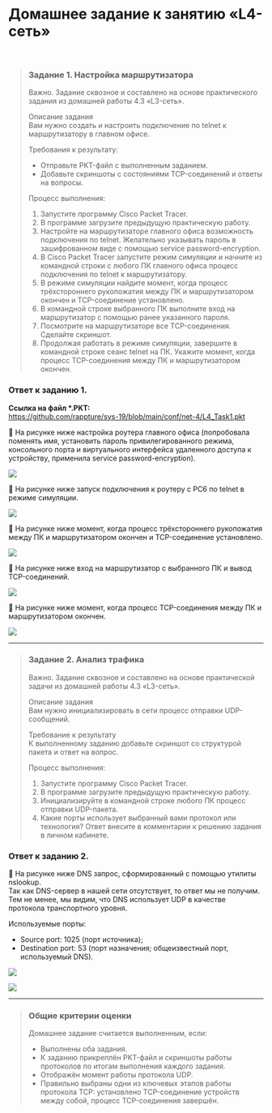 # Домашнее задание к занятию «L4-сеть»
<br>

> ### Задание 1. Настройка маршрутизатора
> Важно. Задание сквозное и составлено на основе практического задания из домашней работы 4.3 «L3-сеть».
>
> Описание задания  
> Вам нужно создать и настроить подключение по telnet к маршрутизатору в главном офисе.
>
> Требования к результату:
> *	Отправьте PKT-файл с выполненным заданием.
> *	Добавьте скриншоты с состояниями TCP-соединений и ответы на вопросы.
>
> Процесс выполнения:
> 1.	Запустите программу Cisco Packet Tracer.
> 2.	В программе загрузите предыдущую практическую работу.
> 3.	Настройте на маршрутизаторе главного офиса возможность подключения по telnet. Желательно указывать пароль в зашифрованном виде с помощью service password-encryption.
> 4.	В Cisco Packet Tracer запустите режим симуляции и начните из командной строки с любого ПК главного офиса процесс подключения по telnet к маршрутизатору.
> 5.	В режиме симуляции найдите момент, когда процесс трёхстороннего рукопожатия между ПК и маршрутизатором окончен и TCP-соединение установлено.
> 6.	В командной строке выбранного ПК выполните вход на маршрутизатор с помощью ранее указанного пароля.
> 7.	Посмотрите на маршрутизаторе все TCP-соединения. Сделайте скриншот.
> 8.	Продолжая работать в режиме симуляции, завершите в командной строке сеанс telnet на ПК. Укажите момент, когда процесс TCP-соединения между ПК и маршрутизатором окончен.
>
### Ответ к заданию 1.
**Ссылка на файл \*.PKT:**  
https://github.com/rappture/sys-19/blob/main/conf/net-4/L4_Task1.pkt

:large_blue_diamond:	На рисунке ниже настройка роутера главного офиса (попробовала поменять имя, установить пароль привилегированного режима, консольного порта и виртуального интерфейса удаленного доступа к устройству, применила service password-encryption). 

<kbd><img src="/img/net-4.1.1.png"></kbd>
 
:large_blue_diamond:	На рисунке ниже запуск подключения к роутеру с PC6 по telnet в режиме симуляции.

<kbd><img src="/img/net-4.1.2.png"></kbd>
 
:large_blue_diamond:	На рисунке ниже момент, когда процесс трёхстороннего рукопожатия между ПК и маршрутизатором окончен и TCP-соединение установлено.

<kbd><img src="/img/net-4.1.3.png"></kbd>
 
:large_blue_diamond:	На рисунке ниже вход на маршрутизатор с выбранного ПК и вывод TCP-соединений.

<kbd><img src="/img/net-4.1.4.png"></kbd>
 
:large_blue_diamond:	На рисунке ниже момент, когда процесс TCP-соединения между ПК и маршрутизатором окончен.

<kbd><img src="/img/net-4.1.5.png"></kbd>

---

> ### Задание 2. Анализ трафика
> Важно. Задание сквозное и составлено на основе практической задачи из домашней работы 4.3 «L3-сеть».
>
> Описание задания  
> Вам нужно инициализировать в сети процесс отправки UDP-сообщений.
>
> Требование к результату  
> К выполненному заданию добавьте скриншот со структурой пакета и ответ на вопрос.
>
> Процесс выполнения:
> 1.	Запустите программу Cisco Packet Tracer.
> 2.	В программе загрузите предыдущую практическую работу.
> 3.	Инициализируйте в командной строке любого ПК процесс отправки UDP-пакета.
> 4.	Какие порты использует выбранный вами протокол или технология? Ответ внесите в комментарии к решению задания в личном кабинете.
>
### Ответ к заданию 2.
:large_blue_diamond:	На рисунке ниже DNS запрос, сформированный с помощью утилиты nslookup.  
Так как DNS-сервер в нашей сети отсутствует, то ответ мы не получим.  
Тем не менее, мы видим, что DNS использует UDP в качестве протокола транспортного уровня.

Используемые порты:
* Source port: 1025 (порт источника);
* Destination port: 53 (порт назначения; общеизвестный порт, используемый DNS). 

<kbd><img src="/img/net-4.2.1.png"></kbd>
 
<kbd><img src="/img/net-4.2.2.png"></kbd>
 
---

> ### Общие критерии оценки
> Домашнее задание считается выполненным, если:
> *	Выполнены оба задания.
> *	К заданию прикреплён PKT-файл и скриншоты работы протоколов по итогам выполнения каждого задания.
> *	Отображён момент работы протокола UDP.
> *	Правильно выбраны одни из ключевых этапов работы протокола TCP: установлено TCP-соединение устройств между собой, процесс TCP-соединения завершён.

